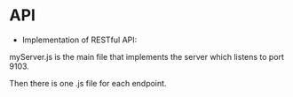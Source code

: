 # **API**

- Implementation of RESTful API:

myServer.js is the main file that implements the server which listens to port 9103.

Then there is one .js file for each endpoint.
